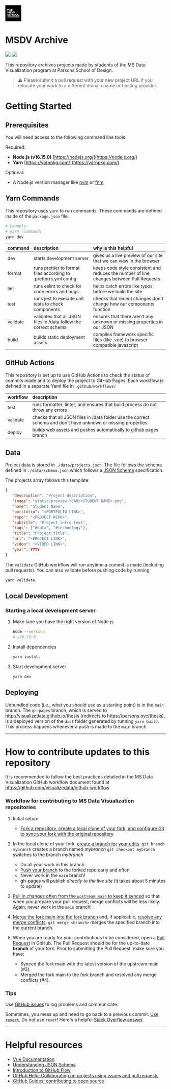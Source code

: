 <img src="./.github/assets/tns.png" width="50" height="50"/>

# MSDV Archive

<a href="http://newschool.edu"><img src="https://img.shields.io/badge/made%20at-The%20New%20School-E82E21.svg" height="20px"/></a> <img src="https://img.shields.io/badge/npm-16.15.0-informational.svg" height="20px"/>

This repository archives projects made by students of the MS Data Visualization program at Parsons School of Design.

> ⚠️ Please submit a pull request with your new project URL if you relocate your work to a different domain name or hosting provider.

# Getting Started

## Prerequisites

You will need access to the following command line tools.

Required:

- **Node.js (v16.15.0)**
  [https://nodejs.org/](https://nodejs.org/)
- **Yarn**
  [https://yarnpkg.com/](https://yarnpkg.com/)

Optional:

- A Node.js version manager like [nvm](https://github.com/nvm-sh/nvm) or [fnm](https://github.com/Schniz/fnm)

## Yarn Commands

This repository uses `yarn` to run commands. These commands are defined inside of the `package.json` file.

```sh
# Example:
# yarn [command]
yarn dev
```

| command  | description                                                      | why is this helpful                                                                      |
| :------- | :--------------------------------------------------------------- | :--------------------------------------------------------------------------------------- |
| dev      | starts development server                                        | gives us a live preview of our site that we can view in the browser                      |
| format   | runs prettier to format files according to .pretterrc.yml config | keeps code style consistent and reduces the number of line changes between Pull Requests |
| lint     | runs eslint to check for code errors and bugs                    | helps catch errors like typos before we build the site                                   |
| test     | runs jest to execute unit tests to check components              | checks that recent changes don't change how our components function                      |
| validate | validates that all JSON files in /data follow the correct schema | ensures that there aren't any unknown or missing properties in our JSON                  |
| build    | builds static deployment assets                                  | compiles framework specific files (like .vue) to browser compatible javascript           |

## GitHub Actions

This repository is set up to use GitHub Actions to check the status of commits made and to deploy the project to GitHub Pages. Each workflow is defined in a separate Yaml file in `.github/workflows/`

| workflow | description                                                                                                    |
| :------- | :------------------------------------------------------------------------------------------------------------- |
| test     | runs formatter, linter, and ensures that build process do not throw any errors                                 |
| validate | checks that all JSON files in /data folder use the correct schema and don't have unknown or missing properties |
| deploy   | builds web assets and pushes automatically to github pages branch                                              |

## Data

Project data is stored in `./data/projects.json`. The file follows the schema defined in `./data/schema.json` which follows a [JSON Schema](https://json-schema.org/) specification.

The projects array follows this template:

```json
{
   "description": "Project description",
   "image": "static/preview-YEAR/<STUDENT NAME>.png",
   "name": "Student Name",
   "portfolio": "<PORTFOLIO LINK>",
   "repo": "<PROJECT REPO>",
   "subtitle": "Project intro text",
   "tags": ["#data", "#technology"],
   "title": "Project title",
   "url": "<PROJECT LINK>",
   "video": "<VIDEO LINK>",
   "year": YYYY
}
```

The `validate` GitHub workflow will run anytime a commit is made (including pull requests). You can also validate before pushing code by running

```sh
yarn validate
```

## Local Development

### Starting a local development server

1. Make sure you have the right version of Node.js
   ```sh
   node --version
   # v16.15.0
   ```
2. Install dependencies
   ```sh
   yarn install
   ```
3. Start development server
   ```sh
   yarn dev
   ```

## Deploying

Unbundled code (i.e., what you should use as a starting point) is in the `main` branch. The `gh-pages` branch, which is served to http://visualizedata.github.io/thesis (redirects to https://parsons.nyc/thesis), is a deployed version of the `dist` folder generated by running `yarn build`. This process happens whenever a push is made to the `main` branch.

---

# How to contribute updates to this repository

It is recommended to follow the best practices detailed in the MS Data Visualization GitHub workflow document found at https://github.com/visualizedata/github-workflow

### Workflow for contributing to MS Data Visualization repositories

1. Initial setup:

   - [Fork a repository, create a local clone of your fork, and configure Git to sync your fork with the original repository](https://help.github.com/articles/fork-a-repo/)

2. In the local clone of your fork, [create a branch for your edits](https://git-scm.com/book/en/v2/Git-Branching-Basic-Branching-and-Merging).
   `git branch mybranch` creates a branch named _mybranch_
   `git checkout mybranch` switches to the branch _mybranch_

   - Do all your work in this branch.
   - [Push your branch](https://help.github.com/articles/pushing-to-a-remote/) to the forked repo early and often.
   - Never work in the `main` branch!
   - gh-pages will publish _directly to the live site_ (it takes about 5 minutes to update)

3. [Pull in changes often from the `upstream main` to keep it synced](https://help.github.com/articles/syncing-a-fork/) so that when you prepare your pull request, merge conflicts will be less likely. Again, never work in the `main` branch!

4. [Merge the fork main into the fork branch](https://stackoverflow.com/a/16957483) and, if applicable, [resolve any merge conflicts](https://help.github.com/articles/resolving-a-merge-conflict-using-the-command-line/).
   `git merge <branch>` merges the specified branch into the current branch.

5. When you are ready for your contributions to be considered, open a [Pull Request](https://help.github.com/articles/creating-a-pull-request/) in GitHub. The Pull Request should be for the up-to-date **branch** of your fork. Prior to submitting the Pull Request, make sure you have:
   - Synced the fork main with the latest version of the upstream main (#3).
   - Merged the fork main to the fork branch and resolved any merge conflicts (#4).

### Tips

Use [GitHub issues](https://guides.github.com/features/issues/) to log problems and communicate.

Sometimes, you mess up and need to go back to a previous commit. [Use `revert`](https://www.atlassian.com/git/tutorials/undoing-changes/git-checkout). Do not use `reset`! Here's a helpful [Stack Overflow answer](http://stackoverflow.com/questions/4114095/how-to-revert-git-repository-to-a-previous-commit).

---

# Helpful resources

- [Vue Documentation](https://vuejs.org/guide/introduction.html)
- [Understanding JSON Schema](https://json-schema.org/understanding-json-schema/)
- [Introduction to GitHub Flow](https://guides.github.com/introduction/flow/)
- [GitHub Help: Collaborating on projects using issues and pull requests](https://help.github.com/categories/collaborating-on-projects-using-issues-and-pull-requests/)
- [GitHub Guides: contributing to open source](https://guides.github.com/activities/contributing-to-open-source/)
